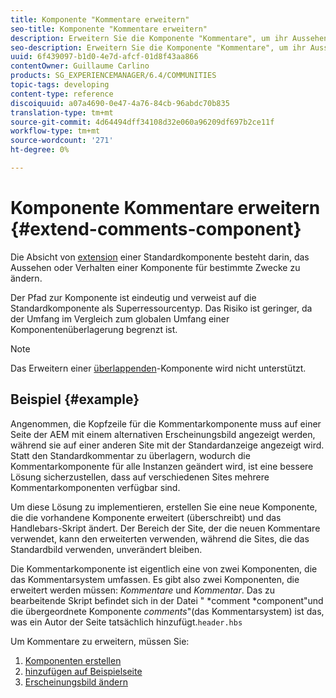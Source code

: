 ```yaml
---
title: Komponente "Kommentare erweitern"
seo-title: Komponente "Kommentare erweitern"
description: Erweitern Sie die Komponente "Kommentare", um ihr Aussehen oder Verhalten für bestimmte Zwecke zu ändern
seo-description: Erweitern Sie die Komponente "Kommentare", um ihr Aussehen oder Verhalten für bestimmte Zwecke zu ändern
uuid: 6f439097-b1d0-4e7d-afcf-01d8f43aa866
contentOwner: Guillaume Carlino
products: SG_EXPERIENCEMANAGER/6.4/COMMUNITIES
topic-tags: developing
content-type: reference
discoiquuid: a07a4690-0e47-4a76-84cb-96abdc70b835
translation-type: tm+mt
source-git-commit: 4d64494dff34108d32e060a96209df697b2ce11f
workflow-type: tm+mt
source-wordcount: '271'
ht-degree: 0%

---
```



# Komponente Kommentare erweitern {#extend-comments-component}

Die Absicht von [extension](client-customize.md#extensions) einer Standardkomponente besteht darin, das Aussehen oder Verhalten einer Komponente für bestimmte Zwecke zu ändern.

Der Pfad zur Komponente ist eindeutig und verweist auf die Standardkomponente als Superressourcentyp. Das Risiko ist geringer, da der Umfang im Vergleich zum globalen Umfang einer Komponentenüberlagerung begrenzt ist.

>[!NOTE]
>
>Das Erweitern einer [überlappenden](client-customize.md#overlays)-Komponente wird nicht unterstützt.

## Beispiel {#example}

Angenommen, die Kopfzeile für die Kommentarkomponente muss auf einer Seite der AEM mit einem alternativen Erscheinungsbild angezeigt werden, während sie auf einer anderen Site mit der Standardanzeige angezeigt wird. Statt den Standardkommentar zu überlagern, wodurch die Kommentarkomponente für alle Instanzen geändert wird, ist eine bessere Lösung sicherzustellen, dass auf verschiedenen Sites mehrere Kommentarkomponenten verfügbar sind.

Um diese Lösung zu implementieren, erstellen Sie eine neue Komponente, die die vorhandene Komponente erweitert (überschreibt) und das Handlebars-Skript ändert. Der Bereich der Site, der die neuen Kommentare verwendet, kann den erweiterten verwenden, während die Sites, die das Standardbild verwenden, unverändert bleiben.

Die Kommentarkomponente ist eigentlich eine von zwei Komponenten, die das Kommentarsystem umfassen. Es gibt also zwei Komponenten, die erweitert werden müssen: *Kommentare* und *Kommentar*. Das zu bearbeitende Skript befindet sich in der Datei &quot; *comment *component&quot;und die übergeordnete Komponente *comments*&quot;(das Kommentarsystem) ist das, was ein Autor der Seite tatsächlich hinzufügt.`header.hbs`

Um Kommentare zu erweitern, müssen Sie:

1. [Komponenten erstellen](extend-create-components.md)
1. [hinzufügen auf Beispielseite](extend-sample-page.md)
1. [Erscheinungsbild ändern](extend-alter-appearance.md)

